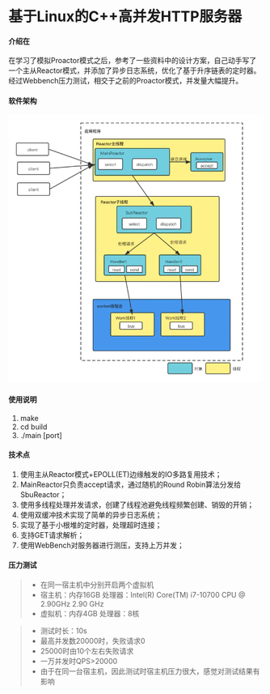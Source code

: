 # 基于Linux的C++高并发HTTP服务器

#### 介绍在
在学习了模拟Proactor模式之后，参考了一些资料中的设计方案，自己动手写了一个主从Reactor模式，并添加了异步日志系统，优化了基于升序链表的定时器。
经过Webbench压力测试，相交于之前的Proactor模式，并发量大幅提升。

#### 软件架构
![输入图片说明](reactor%E4%B8%BB%E4%BB%8E%E6%A8%A1%E5%BC%8F.png)

#### 使用说明

1.  make
2.  cd build
3.  ./main [port]

#### 技术点
1.  使用主从Reactor模式+EPOLL(ET)边缘触发的IO多路复用技术；
2.  MainReactor只负责accept请求，通过随机的Round Robin算法分发给SbuReactor；
3.  使用多线程处理并发请求，创建了线程池避免线程频繁创建、销毁的开销；
4.  使用双缓冲技术实现了简单的异步日志系统；
5.  实现了基于小根堆的定时器，处理超时连接；
6.  支持GET请求解析；
7.  使用WebBench对服务器进行测压，支持上万并发；

#### 压力测试
> * 在同一宿主机中分别开启两个虚拟机
> * 宿主机：内存16GB 处理器：Intel(R) Core(TM) i7-10700 CPU @ 2.90GHz   2.90 GHz
> * 虚拟机：内存4GB  处理器：8核

> * 测试时长：10s
> * 最高并发数20000时，失败请求0
> * 25000时由10个左右失败请求
> * 一万并发时QPS>20000
> * 由于在同一台宿主机，因此测试时宿主机压力很大，感觉对测试结果有影响
